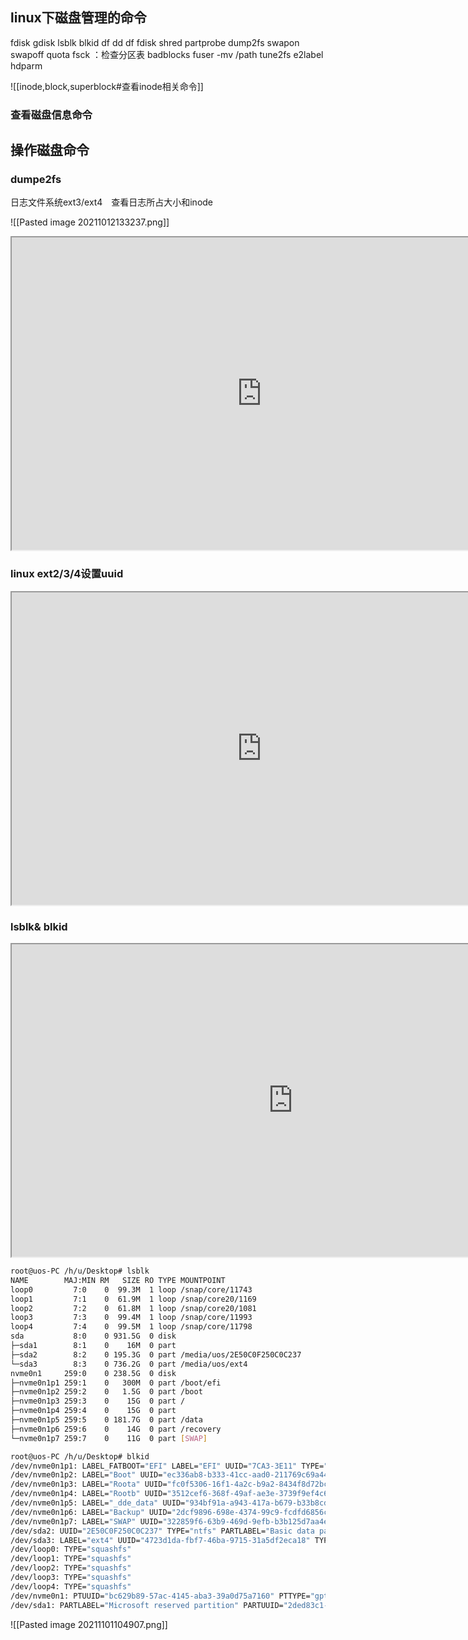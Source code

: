 ## linux下磁盘管理的命令
fdisk
gdisk
lsblk
blkid
df
dd
df
fdisk
shred
partprobe
dump2fs
swapon
swapoff
quota
fsck ：检查分区表
badblocks
fuser -mv /path
tune2fs
e2label
hdparm

![[inode,block,superblock#查看inode相关命令]]

### 查看磁盘信息命令

## 操作磁盘命令



### dumpe2fs
日志文件系统ext3/ext4　查看日志所占大小和inode  

![[Pasted image 20211012133237.png]]


<iframe 
 height=500
 width=800  
src="https://blog.csdn.net/test_soy/article/details/48182145"　
>
</iframe>



### linux ext2/3/4设置uuid


<iframe 
 height=500
 width=800  
src="https://www.cnblogs.com/yjken/p/3922063.html"　
>
</iframe>




### lsblk& blkid

<iframe 
 height=500
 width=900  
src="https://linux.cn/article-4734-1.html"　
>
</iframe>


```bash
root@uos-PC /h/u/Desktop# lsblk
NAME        MAJ:MIN RM   SIZE RO TYPE MOUNTPOINT
loop0         7:0    0  99.3M  1 loop /snap/core/11743
loop1         7:1    0  61.9M  1 loop /snap/core20/1169
loop2         7:2    0  61.8M  1 loop /snap/core20/1081
loop3         7:3    0  99.4M  1 loop /snap/core/11993
loop4         7:4    0  99.5M  1 loop /snap/core/11798
sda           8:0    0 931.5G  0 disk 
├─sda1        8:1    0    16M  0 part 
├─sda2        8:2    0 195.3G  0 part /media/uos/2E50C0F250C0C237
└─sda3        8:3    0 736.2G  0 part /media/uos/ext4
nvme0n1     259:0    0 238.5G  0 disk 
├─nvme0n1p1 259:1    0   300M  0 part /boot/efi
├─nvme0n1p2 259:2    0   1.5G  0 part /boot
├─nvme0n1p3 259:3    0    15G  0 part /
├─nvme0n1p4 259:4    0    15G  0 part 
├─nvme0n1p5 259:5    0 181.7G  0 part /data
├─nvme0n1p6 259:6    0    14G  0 part /recovery
└─nvme0n1p7 259:7    0    11G  0 part [SWAP]
```
```bash
root@uos-PC /h/u/Desktop# blkid
/dev/nvme0n1p1: LABEL_FATBOOT="EFI" LABEL="EFI" UUID="7CA3-3E11" TYPE="vfat" PARTUUID="81af3950-b94d-4b11-a2c8-41ed26ae454e"
/dev/nvme0n1p2: LABEL="Boot" UUID="ec336ab8-b333-41cc-aad0-211769c69a44" TYPE="ext4" PARTUUID="ab3224d6-5cd2-414a-9ca1-0a02ed63568b"
/dev/nvme0n1p3: LABEL="Roota" UUID="fc0f5306-16f1-4a2c-b9a2-8434f8d72bc9" TYPE="ext4" PARTUUID="142f0f48-cf2b-445f-9a1c-d75d7321259d"
/dev/nvme0n1p4: LABEL="Rootb" UUID="3512cef6-368f-49af-ae3e-3739f9ef4c66" TYPE="ext4" PARTUUID="f7201b10-02b0-48f0-b787-385a90b28b35"
/dev/nvme0n1p5: LABEL="_dde_data" UUID="934bf91a-a943-417a-b679-b33b8cdabc55" TYPE="ext4" PARTUUID="d1235fc8-1612-44c5-9cde-5fde31e76db1"
/dev/nvme0n1p6: LABEL="Backup" UUID="2dcf9896-698e-4374-99c9-fcdfd6856caa" TYPE="ext4" PARTUUID="bc6e1163-df45-4ff7-8749-188d777b3488"
/dev/nvme0n1p7: LABEL="SWAP" UUID="322859f6-63b9-469d-9efb-b3b125d7aa4e" TYPE="swap" PARTUUID="f3a9b123-e501-462e-862f-8afb6a4e742e"
/dev/sda2: UUID="2E50C0F250C0C237" TYPE="ntfs" PARTLABEL="Basic data partition" PARTUUID="29984ad3-2bba-4f0a-8820-c99671340970"
/dev/sda3: LABEL="ext4" UUID="4723d1da-fbf7-46ba-9715-31a5df2eca18" TYPE="ext4" PARTUUID="fab1bb52-74a5-432e-9cb7-f3ee09d1028a"
/dev/loop0: TYPE="squashfs"
/dev/loop1: TYPE="squashfs"
/dev/loop2: TYPE="squashfs"
/dev/loop3: TYPE="squashfs"
/dev/loop4: TYPE="squashfs"
/dev/nvme0n1: PTUUID="bc629b89-57ac-4145-aba3-39a0d75a7160" PTTYPE="gpt"
/dev/sda1: PARTLABEL="Microsoft reserved partition" PARTUUID="2ded83c1-b239-491a-8a2a-a58700250594"
```



![[Pasted image 20211101104907.png]]


